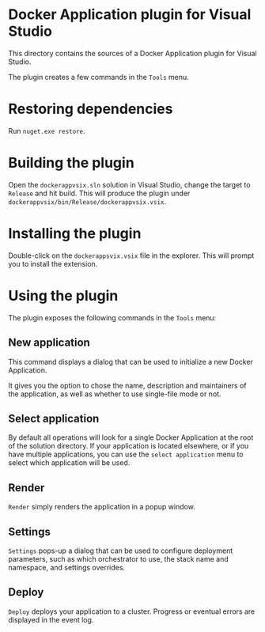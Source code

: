 # Docker Application plugin for Visual Studio

This directory contains the sources of a Docker Application plugin for Visual Studio.

The plugin creates a few commands in the `Tools` menu.

# Restoring dependencies

Run `nuget.exe restore`.

# Building the plugin

Open the `dockerappvsix.sln` solution in Visual Studio, change the target to `Release` and hit build. This will produce the plugin under `dockerappvsix/bin/Release/dockerappvsix.vsix`.

# Installing the plugin

Double-click on the `dockerappsvix.vsix` file in the explorer. This will prompt you to install the extension.

# Using the plugin

The plugin exposes the following commands in the `Tools` menu:

## New application

This command displays a dialog that can be used to initialize a new Docker Application.

It gives you the option to chose the name, description and maintainers of the application, as well as whether to use single-file mode or not.

## Select application

By default all operations will look for a single Docker Application at the root of the solution directory. If your application is located elsewhere, or if you have multiple applications, you can use the `select application` menu to select which application will be used.

## Render

`Render` simply renders the application in a popup window.

## Settings

`Settings` pops-up a dialog that can be used to configure deployment parameters, such as which orchestrator to use, the stack name and namespace, and settings overrides.

## Deploy

`Deploy` deploys your application to a cluster. Progress or eventual errors are displayed in the event log.
